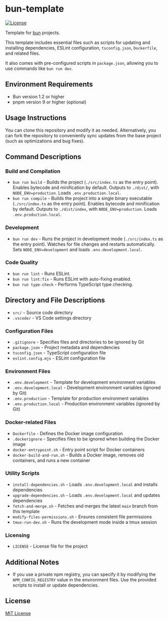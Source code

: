 # bun-template

[![License][license-src]][license-href]

Template for [bun](https://bun.sh) projects.

This template includes essential files such as scripts for updating and installing dependencies, ESLint configuration, `tsconfig.json`, `Dockerfile`, and related files.

It also comes with pre-configured scripts in `package.json`, allowing you to use commands like `bun run dev`.

## Environment Requirements

- Bun version 1.2 or higher
- pnpm version 9 or higher (optional)

## Usage Instructions

You can clone this repository and modify it as needed. Alternatively, you can fork the repository to conveniently sync updates from the base project (such as optimizations and bug fixes).

## Command Descriptions

### Build and Compilation

- `bun run build` - Builds the project (`./src/index.ts` as the entry point). Enables bytecode and minification by default. Outputs to `./dist/`, with `NODE_ENV=production`. Loads `.env.production.local`.
- `bun run compile` - Builds the project into a single binary executable (`./src/index.ts` as the entry point). Enables bytecode and minification by default. Outputs to `./dist/index`, with `NODE_ENV=production`. Loads `.env.production.local`.

### Development

- `bun run dev` - Runs the project in development mode (`./src/index.ts` as the entry point). Watches for file changes and restarts automatically. Sets `NODE_ENV=development` and loads `.env.development.local`.

### Code Quality

- `bun run lint` - Runs ESLint.
- `bun run lint:fix` - Runs ESLint with auto-fixing enabled.
- `bun run type-check` - Performs TypeScript type checking.

## Directory and File Descriptions

- `src/` - Source code directory
- `.vscode/` - VS Code settings directory

### Configuration Files

- `.gitignore` - Specifies files and directories to be ignored by Git
- `package.json` - Project metadata and dependencies
- `tsconfig.json` - TypeScript configuration file
- `eslint.config.mjs` - ESLint configuration file

### Environment Files

- `.env.development` - Template for development environment variables
- `.env.development.local` - Development environment variables (ignored by Git)
- `.env.production` - Template for production environment variables
- `.env.production.local` - Production environment variables (ignored by Git)

### Docker-related Files

- `Dockerfile` - Defines the Docker image configuration
- `.dockerignore` - Specifies files to be ignored when building the Docker image
- `docker-entrypoint.sh` - Entry point script for Docker containers
- `docker-build-and-run.sh` - Builds a Docker image, removes old containers, and runs a new container

### Utility Scripts

- `install-dependencies.sh` - Loads `.env.development.local` and installs dependencies
- `upgrade-dependencies.sh` - Loads `.env.development.local` and updates dependencies
- `fetch-and-merge.sh` - Fetches and merges the latest `main` branch from this template
- `modify-files-permissions.sh` - Ensures consistent file permissions
- `tmux-run-dev.sh` - Runs the development mode inside a tmux session

### Licensing

- `LICENSE` - License file for the project

## Additional Notes

- If you use a private npm registry, you can specify it by modifying the `NPM_CONFIG_REGISTRY` value in the environment files. Use the provided scripts to install or update dependencies.

## License

[MIT License](./LICENSE)

<!-- Badges -->
[license-href]: https://github.com/kiki-kanri/bun-template/blob/main/LICENSE
[license-src]: https://img.shields.io/github/license/kiki-kanri%2Fbun-template?colorA=18181b&colorB=28cf8d&style=flat
